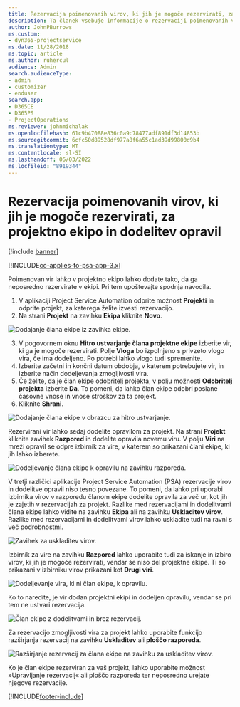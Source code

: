 ```yaml
---
title: Rezervacija poimenovanih virov, ki jih je mogoče rezervirati, za projektno ekipo in dodelitev opravil
description: Ta članek vsebuje informacije o rezervaciji poimenovanih virov projektne ekipe in njihovi dodelitvi opravilom.
author: JohnPBurrows
ms.custom:
- dyn365-projectservice
ms.date: 11/28/2018
ms.topic: article
ms.author: ruhercul
audience: Admin
search.audienceType:
- admin
- customizer
- enduser
search.app:
- D365CE
- D365PS
- ProjectOperations
ms.reviewer: johnmichalak
ms.openlocfilehash: 61c9b47088e836c0a9c78477adf891df3d14853b
ms.sourcegitcommit: 6cfc50d89528df977a8f6a55c1ad39d99800d9b4
ms.translationtype: MT
ms.contentlocale: sl-SI
ms.lasthandoff: 06/03/2022
ms.locfileid: "8919344"
---
```

# <a name="book-named-bookable-resources-to-a-project-team-and-assign-tasks"></a>Rezervacija poimenovanih virov, ki jih je mogoče rezervirati, za projektno ekipo in dodelitev opravil 

[!include [banner](../includes/psa-now-project-operations.md)]

[!INCLUDE[cc-applies-to-psa-app-3.x](../includes/cc-applies-to-psa-app-3x.md)]

Poimenovan vir lahko v projektno ekipo lahko dodate tako, da ga neposredno rezervirate v ekipi. Pri tem upoštevajte spodnja navodila.

1. V aplikaciji Project Service Automation odprite možnost **Projekti** in odprite projekt, za katerega želite izvesti rezervacijo.
2. Na strani **Projekt** na zavihku **Ekipa** kliknite **Novo**. 

![Dodajanje člana ekipe iz zavihka ekipe.](media/RM-how-to-1.png)

3. V pogovornem oknu **Hitro ustvarjanje člana projektne ekipe** izberite vir, ki ga je mogoče rezervirati. Polje **Vloga** bo izpolnjeno s privzeto vlogo vira, če ima dodeljeno. Po potrebi lahko vlogo tudi spremenite. 
4. Izberite začetni in končni datum obdobja, v katerem potrebujete vir, in izberite način dodeljevanja zmogljivosti vira. 
5. Če želite, da je član ekipe odobritelj projekta, v polju možnosti **Odobritelj projekta** izberite **Da**. To pomeni, da lahko član ekipe odobri poslane časovne vnose in vnose stroškov za ta projekt. 
6. Kliknite **Shrani**.

![Dodajanje člana ekipe v obrazcu za hitro ustvarjanje.](media/RM-how-to-2.png)


Rezervirani vir lahko sedaj dodelite opravilom za projekt. Na strani **Projekt** kliknite zavihek **Razpored** in dodelite opravila novemu viru. V polju **Viri** na mreži opravil se odpre izbirnik za vire, v katerem so prikazani člani ekipe, ki jih lahko izberete.

![Dodeljevanje člana ekipe k opravilu na zavihku razporeda.](media/RM-how-to-3.png)

V tretji različici aplikacije Project Service Automation (PSA) rezervacije virov in dodelitve opravil niso tesno povezane. To pomeni, da lahko pri uporabi izbirnika virov v razporedu članom ekipe dodelite opravila za več ur, kot jih je zajetih v rezervacijah za projekt.
Razlike med rezervacijami in dodelitvami člana ekipe lahko vidite na zavihku **Ekipa** ali na zavihku **Uskladitev virov**. Razlike med rezervacijami in dodelitvami virov lahko uskladite tudi na ravni s več podrobnostmi.

![Zavihek za uskladitev virov.](media/RM-how-to-4.png)

Izbirnik za vire na zavihku **Razpored** lahko uporabite tudi za iskanje in izbiro virov, ki jih je mogoče rezervirati, vendar še niso del projektne ekipe. Ti so prikazani v izbirniku virov prikazani kot **Drugi viri**.

![Dodeljevanje vira, ki ni član ekipe, k opravilu.](media/RM-how-to-5.png)

Ko to naredite, je vir dodan projektni ekipi in dodeljen opravilu, vendar se pri tem ne ustvari rezervacija.

![Član ekipe z dodelitvami in brez rezervacij.](media/RM-how-to-6.png)

Za rezervacijo zmogljivosti vira za projekt lahko uporabite funkcijo razširjanja rezervacij na zavihku **Uskladitev** ali **ploščo razporeda**.

![Razširjanje rezervacij za člana ekipe na zavihku za uskladitev virov.](media/RM-how-to-7.png)

Ko je član ekipe rezerviran za vaš projekt, lahko uporabite možnost »Upravljanje rezervacij« ali ploščo razporeda ter neposredno urejate njegove rezervacije.


[!INCLUDE[footer-include](../includes/footer-banner.md)]
